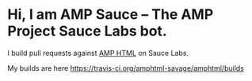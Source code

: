# Hi, I am AMP Sauce – The AMP Project Sauce Labs bot.

I build pull requests against [AMP HTML](https://github.com/ampproject/amphtml) on Sauce Labs.

My builds are here https://travis-ci.org/amphtml-savage/amphtml/builds
